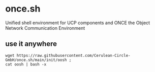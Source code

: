# once.sh
Unified shell environment for UCP components and ONCE the Object Network Communication Environment


## use it anywhere
```
wget https://raw.githubusercontent.com/Cerulean-Circle-GmbH/once.sh/main/init/oosh ;
cat oosh | bash -x
```
